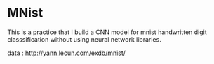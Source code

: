 # MNist
This is a practice that I build a CNN model for mnist handwritten digit classsification without using neural network libraries.

data : http://yann.lecun.com/exdb/mnist/
